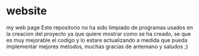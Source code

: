 # website
my web page
   Este repositorio no ha sido limpiado de programas usados en la creacion del proyecto ya que quiere mostrar como se ha creado,
   se que es muy mejorable el codigo y lo estare actualizando a medida que pueda implementar mejores metodos, muchas gracias de antemano y saludos ;)